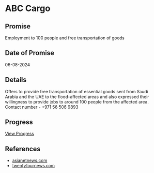 # ABC Cargo

## Promise

Employment to 100 people and free transportation of goods

## Date of Promise

06-08-2024

## Details

Offers to provide free transportation of essential goods sent from Saudi Arabia and the UAE to the flood-affected areas and also expressed their willingness to provide jobs to around 100 people from the affected area. Contact number - +971 56 506 9893

## Progress

[View Progress](../progress/abc_cargo.md)

## References

- [asianetnews.com](https://newsable.asianetnews.com/kerala-news/abc-cargo-offers-free-transportation-of-goods-employment-to-100-people-from-landslide-hit-areas-in-wayanad-dmn-shss8c)
- [twentyfournews.com](https://www.twentyfournews.com/2024/08/06/abc-cargo-with-assistance-wayanad-landslide-victims.html)
